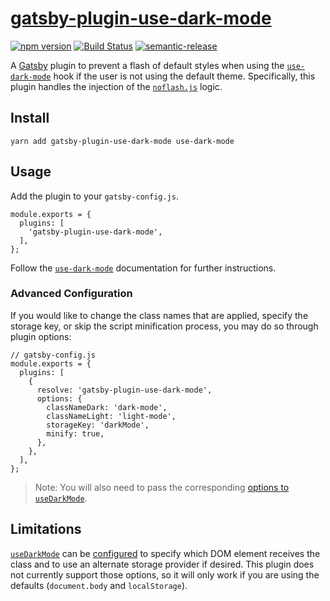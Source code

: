[gatsby-plugin-use-dark-mode](https://github.com/wKovacs64/gatsby-plugin-use-dark-mode)
=======================================================================================

[![npm version](https://img.shields.io/npm/v/gatsby-plugin-use-dark-mode.svg?style=flat-square)](https://www.npmjs.com/package/gatsby-plugin-use-dark-mode) [![Build Status](https://img.shields.io/circleci/project/github/wKovacs64/gatsby-plugin-use-dark-mode/master.svg?style=flat-square)](https://circleci.com/gh/wKovacs64/gatsby-plugin-use-dark-mode) [![semantic-release](https://img.shields.io/badge/%20%20%F0%9F%93%A6%F0%9F%9A%80-semantic--release-e10079.svg?style=flat-square)](https://github.com/semantic-release/semantic-release)

A [Gatsby](https://www.gatsbyjs.org) plugin to prevent a flash of default styles when using the [`use-dark-mode`](https://github.com/donavon/use-dark-mode#readme) hook if the user is not using the default theme. Specifically, this plugin handles the injection of the [`noflash.js`](https://github.com/donavon/use-dark-mode#that-flash) logic.

Install
-------

    yarn add gatsby-plugin-use-dark-mode use-dark-mode

Usage
-----

Add the plugin to your `gatsby-config.js`.

    module.exports = {
      plugins: [
        'gatsby-plugin-use-dark-mode',
      ],
    };

Follow the [`use-dark-mode`](https://github.com/donavon/use-dark-mode#readme) documentation for further instructions.

### Advanced Configuration

If you would like to change the class names that are applied, specify the storage key, or skip the script minification process, you may do so through plugin options:

    // gatsby-config.js
    module.exports = {
      plugins: [
        {
          resolve: 'gatsby-plugin-use-dark-mode',
          options: {
            classNameDark: 'dark-mode',
            classNameLight: 'light-mode',
            storageKey: 'darkMode',
            minify: true,
          },
        },
      ],
    };

> Note: You will also need to pass the corresponding [options to `useDarkMode`](https://github.com/donavon/use-dark-mode#parameters).

Limitations
-----------

[`useDarkMode`](https://github.com/donavon/use-dark-mode#readme) can be [configured](https://github.com/donavon/use-dark-mode#parameters) to specify which DOM element receives the class and to use an alternate storage provider if desired. This plugin does not currently support those options, so it will only work if you are using the defaults (`document.body` and `localStorage`).
